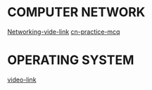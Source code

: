 
# COMPUTER NETWORK
[Networking-vide-link](https://www.udemy.com/course/fundamentals-of-networking-for-effective-backend-design/)
[cn-practice-mcq](https://www.placementpreparation.io/mcq/computer-network/)

# OPERATING SYSTEM
[video-link](https://youtu.be/rmgla4yeCXw?si=abg9HazOLaPSzR3h)
